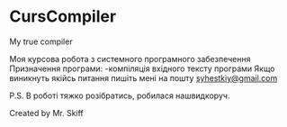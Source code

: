 CursCompiler
============

My true compiler


Моя курсова робота з системного програмного забезпечення 
Призначення програми: 
-компіляція вхідного тексту програми 
Якщо виникнуть якійсь питання пишіть мені на пошту syhestkiy@gmail.com 

P.S. В роботі тяжко розібратись, робилася нашвидкоруч.

Created by Mr. Skiff
